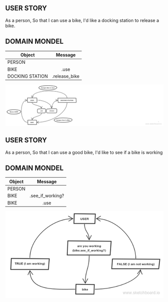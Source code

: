 ## USER STORY ##

As a person,
So that I can use a bike,
I'd like a docking station to release a bike.

## DOMAIN MONDEL ##

| Object | Message |
| ------------- |:-------------:|
|  PERSON     | |
|  BIKE  | .use |
|  DOCKING STATION |  .release_bike  |

![My Diagram Image](faumnuk0mlvu.png)

## USER STORY ##

As a person,
So that I can use a good bike,
I'd like to see if a bike is working

## DOMAIN MONDEL ##

| Object | Message |
| ------------- |:-------------:|
|  PERSON     | |
|  BIKE  | .see_if_working? |
|  BIKE  | .use |

![My Diagram Image](taumnql4xbkc.png)
